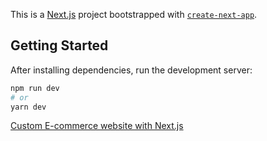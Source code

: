 This is a [Next.js](https://nextjs.org/) project bootstrapped with [`create-next-app`](https://github.com/vercel/next.js/tree/canary/packages/create-next-app).

## Getting Started

After installing dependencies, run the development server:

```bash
npm run dev
# or
yarn dev
```

<a href="https://firstnextjsproject-sage.vercel.app/">Custom E-commerce website with Next.js</a>
